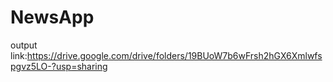 # NewsApp
output link:https://drive.google.com/drive/folders/19BUoW7b6wFrsh2hGX6Xmlwfspgvz5LO-?usp=sharing
